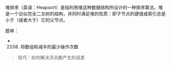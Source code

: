 堆排序（英语：Heapsort）是指利用堆这种数据结构所设计的一种排序算法。堆是一个近似完全二叉树的结构，并同时满足堆的性质：即子节点的键值或索引总是小于（或者大于）它的父节点。

题单：
- 2208. 将数组和减半的最少操作次数
 > 技巧：如何解决浮点数产生的误差
